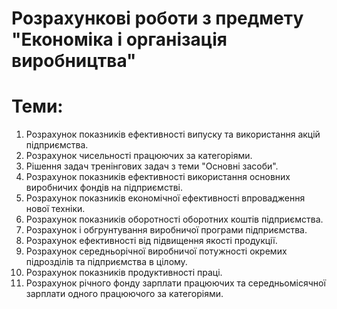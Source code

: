 # Розрахункові роботи з предмету "Економіка і організація виробництва"
# Теми:
1. Розрахунок показників ефективності випуску та використання акцій підприємства.
2. Розрахунок чисельності працюючих за категоріями.
3. Рішення задач тренінгових задач з теми "Основні засоби".
4. Розрахунок показників ефективності використання основних виробничих фондів на підприємстві.
5. Розрахунок показників економічної ефективності впровадження нової техніки.
6. Розрахунок показників оборотності оборотних коштів підприємства.
7. Розрахунок і обгрунтування виробничої програми підприємства.
8. Розрахунок ефективності від підвищення якості продукції.
9. Розрахунок середньорічної виробничої потужності окремих підрозділів та підприємства в цілому.
10. Розрахунок показників продуктивності праці.
11. Розрахунок річного фонду зарплати працюючих та середньомісячної зарплати одного працюючого за категоріями.

